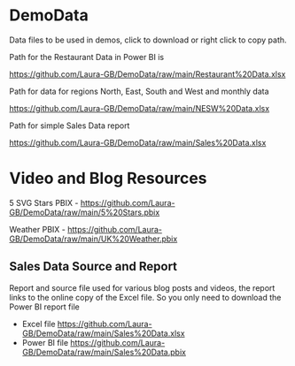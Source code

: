 # DemoData
Data files to be used in demos, click to download or right click to copy path.

Path for the Restaurant Data in Power BI is 

https://github.com/Laura-GB/DemoData/raw/main/Restaurant%20Data.xlsx

Path for data for regions North, East, South and West and monthly data

https://github.com/Laura-GB/DemoData/raw/main/NESW%20Data.xlsx

Path for simple Sales Data report

https://github.com/Laura-GB/DemoData/raw/main/Sales%20Data.xlsx

# Video and Blog Resources

5 SVG Stars PBIX - https://github.com/Laura-GB/DemoData/raw/main/5%20Stars.pbix

Weather PBIX - https://github.com/Laura-GB/DemoData/raw/main/UK%20Weather.pbix

## Sales Data Source and Report
Report and source file used for various blog posts and videos, the report links to the online copy of the Excel file. So you only need to download the Power BI report file

* Excel file https://github.com/Laura-GB/DemoData/raw/main/Sales%20Data.xlsx
* Power BI file https://github.com/Laura-GB/DemoData/raw/main/Sales%20Data.pbix